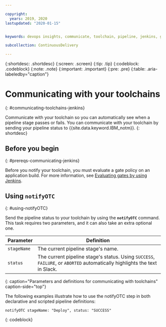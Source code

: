 ```yaml
---

copyright:
  years: 2019, 2020
lastupdated: "2020-01-15"


keywords: devops insights, communicate, toolchain, pipeline, jenkins, gate, gate failing, app

subcollection: ContinuousDelivery

---
```


{:shortdesc: .shortdesc}
{:screen: .screen}
{:tip: .tip}
{:codeblock: .codeblock}
{:note: .note}
{:important: .important}
{:pre: .pre}
{:table: .aria-labeledby="caption"}

# Communicating with your toolchains
{: #communicating-toolchains-jenkins}

Communicate with your toolchain so you can automatically see when a pipeline stage passes or fails. You can communicate with your toolchain by sending your pipeline status to {{site.data.keyword.IBM_notm}}. 
{: shortdesc}


## Before you begin
{: #prereqs-communicating-jenkins}

Before you notify your toolchain, you must evaluate a gate policy on an application build. For more information, see [Evaluating gates by using Jenkins](/docs/ContinuousDelivery?topic=ContinuousDelivery-evaluate-gates-jenkins).


## Using `notifyOTC` 
{: #using-notifyOTC}

Send the pipeline status to your toolchain by using the **`notifyOTC`** command. This task requires two parameters, and it can also take an extra optional one. 

| Parameter    | Definition                                                                                                                      |
|--------------|---------------------------------------------------------------------------------------------------------------------------------|
| `stageName`  | The current pipeline stage's name.                                                                                             |
| `status`     | The current pipeline stage's status. Using `SUCCESS`, `FAILURE`, or `ABORTED` automatically highlights the text in Slack. |
{: caption="Parameters and definitions for communicating with toolchains" caption-side="top"}

The following examples illustrate how to use the notifyOTC step in both declarative and scripted pipeline definitions:

```text
notifyOTC stageName: "Deploy", status: "SUCCESS"
```
{: codeblock}
